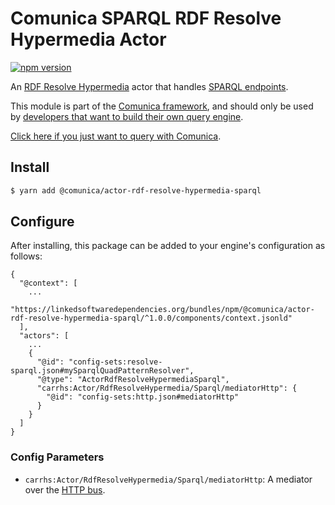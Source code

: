 # Comunica SPARQL RDF Resolve Hypermedia Actor

[![npm version](https://badge.fury.io/js/%40comunica%2Factor-rdf-resolve-hypermedia-sparql.svg)](https://www.npmjs.com/package/@comunica/actor-rdf-resolve-hypermedia-sparql)

An [RDF Resolve Hypermedia](https://github.com/comunica/comunica/tree/master/packages/bus-rdf-resolve-hypermedia) actor that handles [SPARQL endpoints](https://www.w3.org/TR/sparql11-protocol/).

This module is part of the [Comunica framework](https://github.com/comunica/comunica),
and should only be used by [developers that want to build their own query engine](https://comunica.dev/docs/modify/).

[Click here if you just want to query with Comunica](https://comunica.dev/docs/query/).

## Install

```bash
$ yarn add @comunica/actor-rdf-resolve-hypermedia-sparql
```

## Configure

After installing, this package can be added to your engine's configuration as follows:
```text
{
  "@context": [
    ...
    "https://linkedsoftwaredependencies.org/bundles/npm/@comunica/actor-rdf-resolve-hypermedia-sparql/^1.0.0/components/context.jsonld"  
  ],
  "actors": [
    ...
    {
      "@id": "config-sets:resolve-sparql.json#mySparqlQuadPatternResolver",
      "@type": "ActorRdfResolveHypermediaSparql",
      "carrhs:Actor/RdfResolveHypermedia/Sparql/mediatorHttp": {
        "@id": "config-sets:http.json#mediatorHttp"
      }
    }
  ]
}
```

### Config Parameters

* `carrhs:Actor/RdfResolveHypermedia/Sparql/mediatorHttp`: A mediator over the [HTTP bus](https://github.com/comunica/comunica/tree/master/packages/bus-http).
